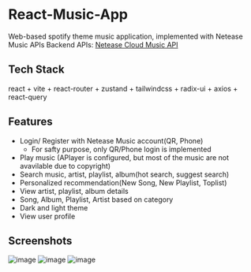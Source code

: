 # React-Music-App
Web-based spotify theme music application, implemented with Netease Music APIs
Backend APIs: [Netease Cloud Music API](https://gitlab.com/Binaryify/neteasecloudmusicapi)
## Tech Stack
react + vite + react-router + zustand + tailwindcss + radix-ui + axios + react-query

## Features
- Login/ Register with Netease Music account(QR, Phone)
    - For safty purpose, only QR/Phone login is implemented
- Play music (APlayer is configured, but most of the music are not avavilable due to copyright)
- Search music, artist, playlist, album(hot search, suggest search)
- Personalized recommendation(New Song, New Playlist, Toplist)
- View artist, playlist, album details
- Song, Album, Playlist, Artist based on category
- Dark and light theme
- View user profile

## Screenshots
![image](./public/screenshot/1.png)
![image](./public/screenshot/2.png)
![image](./public/screenshot/3.png)